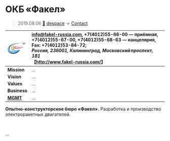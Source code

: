 # ОКБ «Факел»
> 2019.08.06 [🚀](../../index/index.md) [despace](../index.md) → [Contact](../contact.md)

|[![](../f/contact/o/okb_fakel_logo1_thumb.webp)](../f/contact/o/okb_fakel_logo1.webp)|<info@fakel-russia.com>, +7(4012)55-66-00 — приёмная, +7(4012)55-67-00, +7(4012)55-68-63 — канцелярия, Fax: +7(4012)53-84-72;<br> *Россия, 236001, Калининград, Московский проспект, 181*<br> 【<http://www.fakel-russia.com/>】|
|:-|:-|
|**Mission**|…|
|**Vision**|…|
|**Values**|…|
|**Business**|…|
|**[MGMT](../mgmt.md)**|…|

**Опытно‑конструкторское бюро «Факел».** Разработка и производство электроракетных двигателей.


<p style="page-break-after:always"> </p>

…
